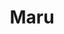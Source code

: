 ---
title: "Maru"
url: /ciudad-autonoma-de-buenos-aires/maru-avenida-juan-bautista-alberdi/
shop: general
---